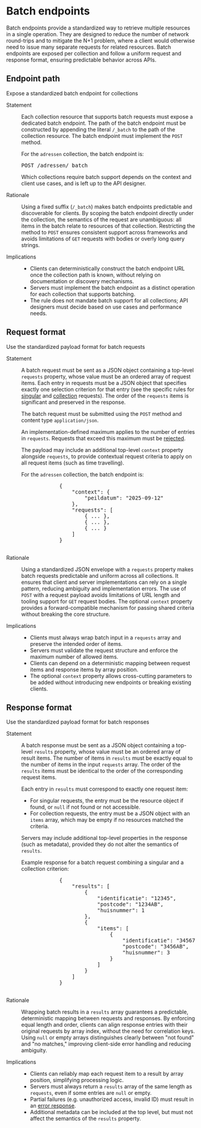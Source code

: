 # Batch endpoints

Batch endpoints provide a standardized way to retrieve multiple resources in a single operation. They are designed to reduce the number of network round-trips and to mitigate the N+1 problem, where a client would otherwise need to issue many separate requests for related resources. Batch endpoints are exposed per collection and follow a uniform request and response format, ensuring predictable behavior across APIs.

## Endpoint path

<div class="rule" id="/batching/path" data-type="technical">
   <p class="rulelab">Expose a standardized batch endpoint for collections</p>
   <dl>
      <dt>Statement</dt>
      <dd>
         <p>Each collection resource that supports batch requests must expose a dedicated batch endpoint. The path of the batch endpoint must be constructed by appending the literal <code>/_batch</code> to the path of the collection resource. The batch endpoint must implement the <code>POST</code> method.</p>
         <div class="example">
            <p>For the <code>adressen</code> collection, the batch endpoint is:</p>
            <pre>POST /adressen/_batch</pre>
         </div>
         <p>Which collections require batch support depends on the context and client use cases, and is left up to the API designer.</p>
      </dd>
      <dt>Rationale</dt>
      <dd>
         <p>Using a fixed suffix (<code>/_batch</code>) makes batch endpoints predictable and discoverable for clients. By scoping the batch endpoint directly under the collection, the semantics of the request are unambiguous: all items in the batch relate to resources of that collection. Restricting the method to <code>POST</code> ensures consistent support across frameworks and avoids limitations of <code>GET</code> requests with bodies or overly long query strings.</p>
      </dd>
      <dt>Implications</dt>
      <dd>
         <ul>
            <li>Clients can deterministically construct the batch endpoint URL once the collection path is known, without relying on documentation or discovery mechanisms.</li>
            <li>Servers must implement the batch endpoint as a distinct operation for each collection that supports batching.</li>
            <li>The rule does not mandate batch support for all collections; API designers must decide based on use cases and performance needs.</li>
         </ul>
      </dd>
   </dl>
</div>

## Request format

<div class="rule" id="/batching/req-format" data-type="technical">
   <p class="rulelab">Use the standardized payload format for batch requests</p>
   <dl>
      <dt>Statement</dt>
      <dd>
         <p>A batch request must be sent as a JSON object containing a top-level <code>requests</code> property, whose value must be an ordered array of request items. Each entry in requests must be a JSON object that specifies exactly one selection criterion for that entry (see the specific rules for <a href="#singular-request">singular</a> and <a href="#collection-request">collection</a> requests). The order of the <code>requests</code> items is significant and preserved in the response.</p>
         <p>The batch request must be submitted using the <code>POST</code> method and content type <code>application/json</code>.
         <p>An implementation-defined maximum applies to the number of entries in <code>requests</code>. Requests that exceed this maximum must be <a href="#request-limit-exceeding">rejected</a>.
         <p>The payload may include an additional top-level <code>context</code> property alongside <code>requests</code>, to provide contextual request criteria to apply on all request items (such as time travelling).</p>
         <div class="example">
            <p>For the <code>adressen</code> collection, the batch endpoint is:</p>
            <pre>
            {
                "context": {
                    "peildatum": "2025-09-12"
                },
                "requests": [
                    { ... },
                    { ... },
                    { ... }
                ]
            }
            </pre>
         </div>
      </dd>
      <dt>Rationale</dt>
      <dd>
         <p>Using a standardized JSON envelope with a <code>requests</code> property makes batch requests predictable and uniform across all collections. It ensures that client and server implementations can rely on a single pattern, reducing ambiguity and implementation errors. The use of <code>POST</code> with a request payload avoids limitations of URL length and tooling support for <code>GET</code> request bodies. The optional <code>context</code> property provides a forward-compatible mechanism for passing shared criteria without breaking the core structure.</p>
      </dd>
      <dt>Implications</dt>
      <dd>
         <ul>
            <li>Clients must always wrap batch input in a <code>requests</code> array and preserve the intended order of items.</li>
            <li>Servers must validate the request structure and enforce the maximum number of allowed items.</li>
            <li>Clients can depend on a deterministic mapping between request items and response items by array position.</li>
            <li>The optional <code>context</code> property allows cross-cutting parameters to be added without introducing new endpoints or breaking existing clients.</li>
         </ul>
      </dd>
   </dl>
</div>

## Response format

<div class="rule" id="/batching/res-format" data-type="technical">
   <p class="rulelab">Use the standardized payload format for batch responses</p>
   <dl>
      <dt>Statement</dt>
      <dd>
         <p>A batch response must be sent as a JSON object containing a top-level <code>results</code> property, whose value must be an ordered array of result items. The number of items in <code>results</code> must be exactly equal to the number of items in the input <code>requests</code> array. The order of the <code>results</code> items must be identical to the order of the corresponding request items.</p>
         <p>Each entry in <code>results</code> must correspond to exactly one request item:</p>
         <ul>
            <li>For singular requests, the entry must be the resource object if found, or <code>null</code> if not found or not accessible.</li>
            <li>For collection requests, the entry must be a JSON object with an <code>items</code> array, which may be empty if no resources matched the criteria.</li>
         </ul>
         <p>Servers may include additional top-level properties in the response (such as metadata), provided they do not alter the semantics of <code>results</code>.</p>
         <div class="example">
            <p>Example response for a batch request combining a singular and a collection criterion:</p>
            <pre>
            {
                "results": [
                    {
                        "identificatie": "12345",
                        "postcode": "1234AB",
                        "huisnummer": 1
                    },
                    {
                        "items": [
                            {
                                "identificatie": "34567",
                                "postcode": "3456AB",
                                "huisnummer": 3
                            }
                        ]
                    }
                ]
            }
            </pre>
         </div>
      </dd>
      <dt>Rationale</dt>
      <dd>
         <p>Wrapping batch results in a <code>results</code> array guarantees a predictable, deterministic mapping between requests and responses. By enforcing equal length and order, clients can align response entries with their original requests by array index, without the need for correlation keys. Using <code>null</code> or empty arrays distinguishes clearly between "not found" and "no matches," improving client-side error handling and reducing ambiguity.</p>
      </dd>
      <dt>Implications</dt>
      <dd>
         <ul>
            <li>Clients can reliably map each request item to a result by array position, simplifying processing logic.</li>
            <li>Servers must always return a <code>results</code> array of the same length as <code>requests</code>, even if some entries are <code>null</code> or empty.</li>
            <li>Partial failures (e.g. unauthorized access, invalid ID) must result in an <a href="#invalid-or-unauthorized-keys">error response</a>.</li>
            <li>Additional metadata can be included at the top level, but must not affect the semantics of the <code>results</code> property.</li>
         </ul>
      </dd>
   </dl>
</div>
